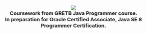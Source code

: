 <h3 align="center">
  <img src="https://github.com/jasonthorne/OCA_JavaProgrammer/blob/master/img/O_Java-SE-8-OCA-clr.bmp">
  <br />
  Coursework from GRETB Java Programmer course. 
  <br />
  In preparation for Oracle Certified Associate, Java SE 8 Programmer Certification.
</h3>


